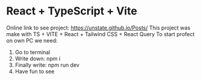 # React + TypeScript + Vite
Online link to see project: https://unstate.github.io/Posts/
This project was make with TS + VITE + React + Tailwind CSS + React Query
To start profect on own PC we need: 
   1) Go to terminal
   2) Write down: npm i
   3) Finally write: npm run dev
   4) Have fun to see
